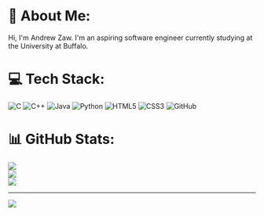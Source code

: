 # 💫 About Me:
Hi, I'm Andrew Zaw. I'm an aspiring software engineer currently studying at the University at Buffalo. 


# 💻 Tech Stack:
![C](https://img.shields.io/badge/c-%2300599C.svg?style=for-the-badge&logo=c&logoColor=white) ![C++](https://img.shields.io/badge/c++-%2300599C.svg?style=for-the-badge&logo=c%2B%2B&logoColor=white) ![Java](https://img.shields.io/badge/java-%23ED8B00.svg?style=for-the-badge&logo=openjdk&logoColor=white) ![Python](https://img.shields.io/badge/python-3670A0?style=for-the-badge&logo=python&logoColor=ffdd54) ![HTML5](https://img.shields.io/badge/html5-%23E34F26.svg?style=for-the-badge&logo=html5&logoColor=white) ![CSS3](https://img.shields.io/badge/css3-%231572B6.svg?style=for-the-badge&logo=css3&logoColor=white) ![GitHub](https://img.shields.io/badge/github-%23121011.svg?style=for-the-badge&logo=github&logoColor=white)
# 📊 GitHub Stats:
![](https://github-readme-stats.vercel.app/api?username=andrewtzaw&theme=shadow_green&hide_border=false&include_all_commits=false&count_private=false)<br/>
![](https://github-readme-streak-stats.herokuapp.com/?user=andrewtzaw&theme=shadow_green&hide_border=false)<br/>
![](https://github-readme-stats.vercel.app/api/top-langs/?username=andrewtzaw&theme=shadow_green&hide_border=false&include_all_commits=false&count_private=false&layout=compact)

---
[![](https://visitcount.itsvg.in/api?id=andrewtzaw&icon=0&color=0)](https://visitcount.itsvg.in)

<!-- Proudly created with GPRM ( https://gprm.itsvg.in ) -->
